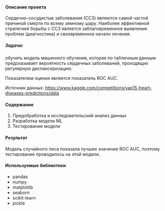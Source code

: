 #### Описание проекта
Сердечно-сосудистые заболевания (ССЗ) являются самой частой причиной смерти по всему земному шару. 
Наиболее эффективной стратегией борьбы с ССЗ является заблаговременное выявление проблем (диагностика) и своевременное начало лечения.

##### Задача: 
обучить модель машинного обучения, которая по табличным данным предсказывает вероятность сердечных заболеваний, проходящих регулярную диспансеризацию.

Показателем оценки является показатель ROC AUC.

Источник данных: https://www.kaggle.com/competitions/yap15-heart-diseases-predictions/data

#### Содержание

1. Предобработка и исследовательский анализ данных
2. Разработка модели ML
3. Тестирование модели

#### Результат

Модель случайного леса показала лучшее значение ROC AUC, поэтому тестирование проводилось на этой модели.

#### Используемые библиотеки

- pandas
- numpy
- matplotlib
- seaborn
- scikit-learn
- pickle